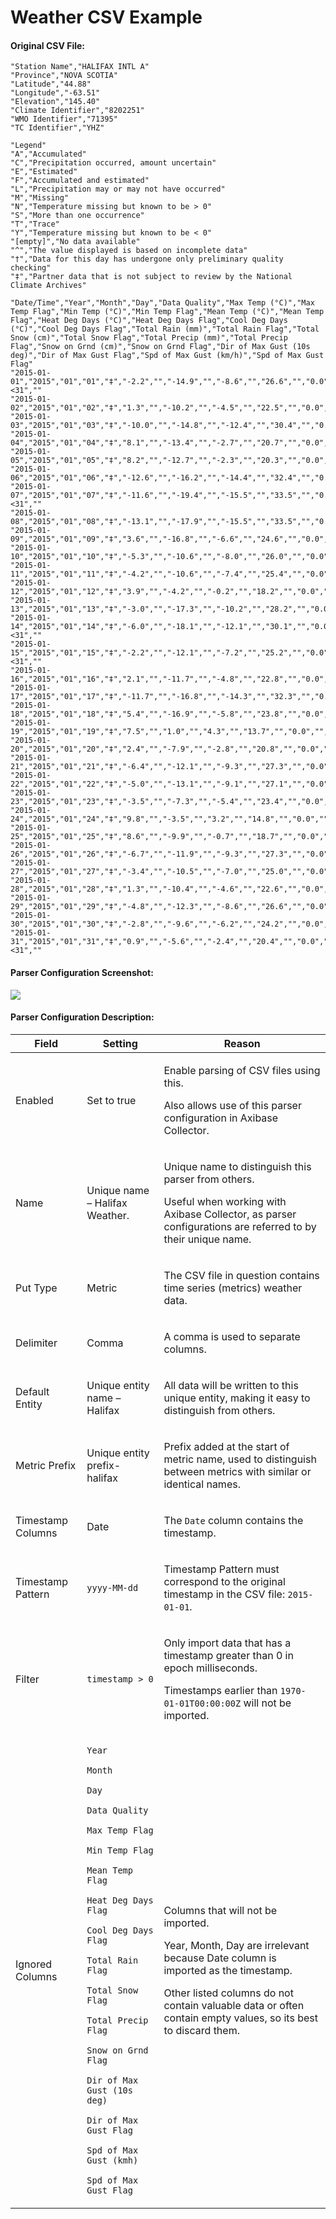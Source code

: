 # Weather CSV Example

#### Original CSV File:

```
"Station Name","HALIFAX INTL A"
"Province","NOVA SCOTIA"
"Latitude","44.88"
"Longitude","-63.51"
"Elevation","145.40"
"Climate Identifier","8202251"
"WMO Identifier","71395"
"TC Identifier","YHZ"
 
"Legend"
"A","Accumulated"
"C","Precipitation occurred, amount uncertain"
"E","Estimated"
"F","Accumulated and estimated"
"L","Precipitation may or may not have occurred"
"M","Missing"
"N","Temperature missing but known to be > 0"
"S","More than one occurrence"
"T","Trace"
"Y","Temperature missing but known to be < 0"
"[empty]","No data available"
"^","The value displayed is based on incomplete data"
"†","Data for this day has undergone only preliminary quality checking"
"‡","Partner data that is not subject to review by the National Climate Archives"
 
"Date/Time","Year","Month","Day","Data Quality","Max Temp (°C)","Max Temp Flag","Min Temp (°C)","Min Temp Flag","Mean Temp (°C)","Mean Temp Flag","Heat Deg Days (°C)","Heat Deg Days Flag","Cool Deg Days (°C)","Cool Deg Days Flag","Total Rain (mm)","Total Rain Flag","Total Snow (cm)","Total Snow Flag","Total Precip (mm)","Total Precip Flag","Snow on Grnd (cm)","Snow on Grnd Flag","Dir of Max Gust (10s deg)","Dir of Max Gust Flag","Spd of Max Gust (km/h)","Spd of Max Gust Flag"
"2015-01-01","2015","01","01","‡","-2.2","","-14.9","","-8.6","","26.6","","0.0","","0.0","","1.6","","1.6","","0","","","M","<31",""
"2015-01-02","2015","01","02","‡","1.3","","-10.2","","-4.5","","22.5","","0.0","","0.0","","0.4","","0.4","","1","","","M","70",""
"2015-01-03","2015","01","03","‡","-10.0","","-14.8","","-12.4","","30.4","","0.0","","0.0","","0.0","T","0.0","T","1","","","M","54",""
"2015-01-04","2015","01","04","‡","8.1","","-13.4","","-2.7","","20.7","","0.0","","8.2","","12.8","","21.0","","8","","","M","70",""
"2015-01-05","2015","01","05","‡","8.2","","-12.7","","-2.3","","20.3","","0.0","","6.6","","0.0","T","6.6","","1","","","M","91",""
"2015-01-06","2015","01","06","‡","-12.6","","-16.2","","-14.4","","32.4","","0.0","","0.0","","1.6","","1.6","","0","","","M","67",""
"2015-01-07","2015","01","07","‡","-11.6","","-19.4","","-15.5","","33.5","","0.0","","0.0","","0.8","","0.8","","0","","","M","<31",""
"2015-01-08","2015","01","08","‡","-13.1","","-17.9","","-15.5","","33.5","","0.0","","0.0","","0.0","T","0.0","T","0","","","M","43",""
"2015-01-09","2015","01","09","‡","3.6","","-16.8","","-6.6","","24.6","","0.0","","3.2","","2.6","","5.8","","0","","","M","70",""
"2015-01-10","2015","01","10","‡","-5.3","","-10.6","","-8.0","","26.0","","0.0","","0.0","","0.6","","0.6","","2","","","M","43",""
"2015-01-11","2015","01","11","‡","-4.2","","-10.6","","-7.4","","25.4","","0.0","","0.0","","0.0","T","0.0","T","2","","","M","35",""
"2015-01-12","2015","01","12","‡","3.9","","-4.2","","-0.2","","18.2","","0.0","","2.4","","6.0","","8.4","","2","","","M","44",""
"2015-01-13","2015","01","13","‡","-3.0","","-17.3","","-10.2","","28.2","","0.0","","0.0","","2.6","","2.6","","8","","","M","57",""
"2015-01-14","2015","01","14","‡","-6.0","","-18.1","","-12.1","","30.1","","0.0","","0.0","","0.0","T","0.0","T","8","","","M","<31",""
"2015-01-15","2015","01","15","‡","-2.2","","-12.1","","-7.2","","25.2","","0.0","","0.0","","0.0","T","0.0","T","7","","","M","<31",""
"2015-01-16","2015","01","16","‡","2.1","","-11.7","","-4.8","","22.8","","0.0","","1.0","","3.0","","4.0","","9","","","M","59",""
"2015-01-17","2015","01","17","‡","-11.7","","-16.8","","-14.3","","32.3","","0.0","","0.0","","4.8","","4.8","","10","","","M","63",""
"2015-01-18","2015","01","18","‡","5.4","","-16.9","","-5.8","","23.8","","0.0","","0.0","","0.0","","0.0","","10","","","M","56",""
"2015-01-19","2015","01","19","‡","7.5","","1.0","","4.3","","13.7","","0.0","","24.8","","0.0","","24.8","","4","","","M","93",""
"2015-01-20","2015","01","20","‡","2.4","","-7.9","","-2.8","","20.8","","0.0","","0.0","","0.0","T","0.0","T","","","","M","65",""
"2015-01-21","2015","01","21","‡","-6.4","","-12.1","","-9.3","","27.3","","0.0","","0.0","","0.0","T","0.0","T","","","","M","48",""
"2015-01-22","2015","01","22","‡","-5.0","","-13.1","","-9.1","","27.1","","0.0","","0.0","","1.0","","1.0","","1","","","M","50",""
"2015-01-23","2015","01","23","‡","-3.5","","-7.3","","-5.4","","23.4","","0.0","","0.0","","0.0","T","0.0","T","1","","","M","48",""
"2015-01-24","2015","01","24","‡","9.8","","-3.5","","3.2","","14.8","","0.0","","35.0","","2.4","","37.4","","0","","","M","78",""
"2015-01-25","2015","01","25","‡","8.6","","-9.9","","-0.7","","18.7","","0.0","","0.0","","0.0","T","0.0","T","","","","M","70",""
"2015-01-26","2015","01","26","‡","-6.7","","-11.9","","-9.3","","27.3","","0.0","","0.0","","0.0","","0.0","","","","","M","50",""
"2015-01-27","2015","01","27","‡","-3.4","","-10.5","","-7.0","","25.0","","0.0","","1.0","","13.0","","14.0","","2","","","M","72",""
"2015-01-28","2015","01","28","‡","1.3","","-10.4","","-4.6","","22.6","","0.0","","0.0","","6.0","","6.0","","13","","","M","54",""
"2015-01-29","2015","01","29","‡","-4.8","","-12.3","","-8.6","","26.6","","0.0","","0.0","","0.0","","0.0","","17","","","M","32",""
"2015-01-30","2015","01","30","‡","-2.8","","-9.6","","-6.2","","24.2","","0.0","","0.0","","0.0","T","0.0","T","16","","","M","32",""
"2015-01-31","2015","01","31","‡","0.9","","-5.6","","-2.4","","20.4","","0.0","","","M","","M","","M","4","","","M","<31",""
```

#### Parser Configuration Screenshot:

![](resources/csv_halifax_config.png)

#### Parser Configuration Description:

| Field | Setting | Reason | 
| --- | --- | --- | 
|  <p>Enabled</p>  |  <p>Set to true</p>  |  <p>Enable parsing of CSV files using this.</p>  <p>Also allows use of this parser configuration in Axibase Collector.</p>  | 
|  <p>Name</p>  |  <p>Unique name – Halifax Weather.</p>  |  <p>Unique name to distinguish this parser from others.</p>  <p>Useful when working with Axibase Collector, as parser configurations are referred to by their unique name.</p>  | 
|  <p>Put Type</p>  |  <p>Metric</p>  |  <p>The CSV file in question contains time series (metrics) weather data.</p>  | 
|  <p>Delimiter</p>  |  <p>Comma</p>  |  <p>A comma is used to separate columns.</p>  | 
|  <p>Default Entity</p>  |  <p>Unique entity name – Halifax</p>  |  <p>All data will be written to this unique entity, making it easy to distinguish from others.</p>  | 
|  <p>Metric Prefix</p>  |  <p>Unique entity prefix- halifax</p>  |  <p>Prefix added at the start of metric name, used to distinguish between metrics with similar or identical names.</p>  | 
|  <p>Timestamp Columns</p>  |  <p>Date</p>  |  <p>The `Date` column contains the timestamp.</p>  | 
|  <p>Timestamp Pattern</p>  |  <p>`yyyy-MM-dd`</p>  |  <p>Timestamp Pattern must correspond to the original timestamp in the CSV file: `2015-01-01`.</p>  | 
|  <p>Filter</p>  |  <p>`timestamp > 0`</p>  |  <p>Only import data that has a timestamp greater than 0 in epoch milliseconds.</p>  <p>Timestamps earlier than `1970-01-01T00:00:00Z` will not be imported.</p>  | 
|  <p>Ignored Columns</p>  |  <p>`Year`</p>  <p>`Month`</p>  <p>`Day`</p>  <p>`Data Quality`</p>  <p>`Max Temp Flag`</p>  <p>`Min Temp Flag`</p>  <p>`Mean Temp Flag`</p>  <p>`Heat Deg Days Flag`</p>  <p>`Cool Deg Days Flag`</p>  <p>`Total Rain Flag`</p>  <p>`Total Snow Flag`</p>  <p>`Total Precip Flag`</p>  <p>`Snow on Grnd Flag`</p>  <p>`Dir of Max Gust (10s deg)`</p>  <p>`Dir of Max Gust Flag`</p>  <p>`Spd of Max Gust (kmh)`</p>  <p>`Spd of Max Gust Flag`</p>  |  <p>Columns that will not be imported.</p>  <p>Year, Month, Day are irrelevant because Date column is imported as the timestamp.</p>  <p>Other listed columns do not contain valuable data or often contain empty values, so its best to discard them.</p>  | 
